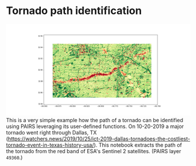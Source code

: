 # Tornado path identification

![Tornado's path through Dallas.](Tornado-path_filtered.png)
This is a very simple example how the path of a tornado can be identified using PAIRS leveraging its user-defined functions. On 10-20-2019 a major tornado went right through Dallas, TX (https://watchers.news/2019/10/25/ict-2019-dallas-tornadoes-the-costliest-tornado-event-in-texas-history-usa/). This notebook extracts the path of the tornado from the red band of ESA's Sentinel 2 satellites. (PAIRS layer `49360`.)
